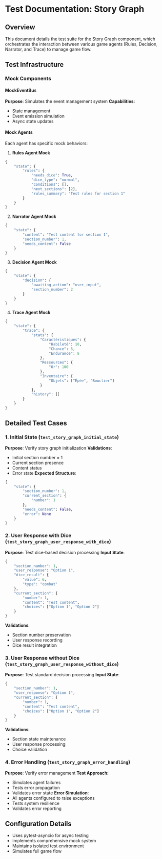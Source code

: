 # Test Documentation: Story Graph

## Overview
This document details the test suite for the Story Graph component, which orchestrates the interaction between various game agents (Rules, Decision, Narrator, and Trace) to manage game flow.

## Test Infrastructure

### Mock Components

#### MockEventBus
**Purpose**: Simulates the event management system
**Capabilities**:
- State management
- Event emission simulation
- Async state updates

#### Mock Agents
Each agent has specific mock behaviors:

1. **Rules Agent Mock**
```python
{
    "state": {
        "rules": {
            "needs_dice": True,
            "dice_type": "normal",
            "conditions": [],
            "next_sections": [2],
            "rules_summary": "Test rules for section 1"
        }
    }
}
```

2. **Narrator Agent Mock**
```python
{
    "state": {
        "content": "Test content for section 1",
        "section_number": 1,
        "needs_content": False
    }
}
```

3. **Decision Agent Mock**
```python
{
    "state": {
        "decision": {
            "awaiting_action": "user_input",
            "section_number": 2
        }
    }
}
```

4. **Trace Agent Mock**
```python
{
    "state": {
        "trace": {
            "stats": {
                "Caractéristiques": {
                    "Habileté": 10,
                    "Chance": 5,
                    "Endurance": 8
                },
                "Ressources": {
                    "Or": 100
                },
                "Inventaire": {
                    "Objets": ["Épée", "Bouclier"]
                }
            },
            "history": []
        }
    }
}
```

## Detailed Test Cases

### 1. Initial State (`test_story_graph_initial_state`)
**Purpose**: Verify story graph initialization
**Validations**:
- Initial section number = 1
- Current section presence
- Content status
- Error state
**Expected Structure**:
```python
{
    "state": {
        "section_number": 1,
        "current_section": {
            "number": 1
        },
        "needs_content": False,
        "error": None
    }
}
```

### 2. User Response with Dice (`test_story_graph_user_response_with_dice`)
**Purpose**: Test dice-based decision processing
**Input State**:
```python
{
    "section_number": 1,
    "user_response": "Option 1",
    "dice_result": {
        "value": 6,
        "type": "combat"
    },
    "current_section": {
        "number": 1,
        "content": "Test content",
        "choices": ["Option 1", "Option 2"]
    }
}
```
**Validations**:
- Section number preservation
- User response recording
- Dice result integration

### 3. User Response without Dice (`test_story_graph_user_response_without_dice`)
**Purpose**: Test standard decision processing
**Input State**:
```python
{
    "section_number": 1,
    "user_response": "Option 1",
    "current_section": {
        "number": 1,
        "content": "Test content",
        "choices": ["Option 1", "Option 2"]
    }
}
```
**Validations**:
- Section state maintenance
- User response processing
- Choice validation

### 4. Error Handling (`test_story_graph_error_handling`)
**Purpose**: Verify error management
**Test Approach**:
- Simulates agent failures
- Tests error propagation
- Validates error state
**Error Simulation**:
- All agents configured to raise exceptions
- Tests system resilience
- Validates error reporting

## Configuration Details
- Uses pytest-asyncio for async testing
- Implements comprehensive mock system
- Maintains isolated test environment
- Simulates full game flow
